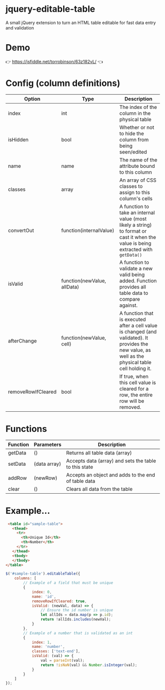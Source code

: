 # jquery-editable-table
A small jQuery extension to turn an HTML table editable for fast data entry and validation

# Demo
👉 https://jsfiddle.net/torrobinson/63z182vL/ 👈

# Config (column definitions)
| Option             | Type                        | Description                                                                                                                                          |
|--------------------|-----------------------------|------------------------------------------------------------------------------------------------------------------------------------------------------|
| index              | int                         | The index of the column in the physical table                                                                                                        |
| isHidden              | bool                         | Whether or not to hide the column from being seen/edited                                                                                                       |
| name               | name                        | The name of the attribute bound to this column                                                                                                       |
| classes            | array                       | An array of CSS classes to assign to this column's cells                                                                                             |
| convertOut         | function(internalValue)     | A function to take an internal value (most likely a string) to format or cast it when the value is being extracted with `getData()`                  |
| isValid            | function(newValue, allData) | A function to validate a new valid being added. Function provides all table data to compare against.                                                 |
| afterChange        | function(newValue, cell)    | A function that is executed after a cell value is changed (and validated). It provides the new value, as well as the physical table cell holding it. |
| removeRowIfCleared | bool                        | If true, when this cell value is cleared for a row, the entire row will be removed.                                                                  |


# Functions
| Function | Parameters   | Description                                           |
|----------|--------------|-------------------------------------------------------|
| getData  | ()           | Returns all table data (array)                        |
| setData  | (data array) | Accepts data (array) and sets the table to this state |
| addRow   | (newRow)     | Accepts an object and adds to the end of table data   |
| clear    | ()           | Clears all data from the table                        |

# Example...
```html
 <table id="sample-table">
   <thead>
     <tr>
       <th>Unique Id</th>
       <th>Number</th>
     </tr>
   </thead>
   <tbody>
   </tbody>
</table>
```

```js
$('#sample-table').editableTable({
    columns: [
        // Example of a field that must be unique
        {
            index: 0,
            name: 'id',
            removeRowIfCleared: true,
            isValid: (newVal, data) => {
                // Ensure the id number is unique
                let allIds = data.map(p => p.id);
                return !allIds.includes(newVal);
            }
        },
        // Example of a number that is validated as an int
        {
            index: 1,
            name: 'number',
            classes: ['text-end'],
            isValid: (val) => {
                val = parseInt(val);
                return !isNaN(val) && Number.isInteger(val);
            }
        }
    ]
});
```
